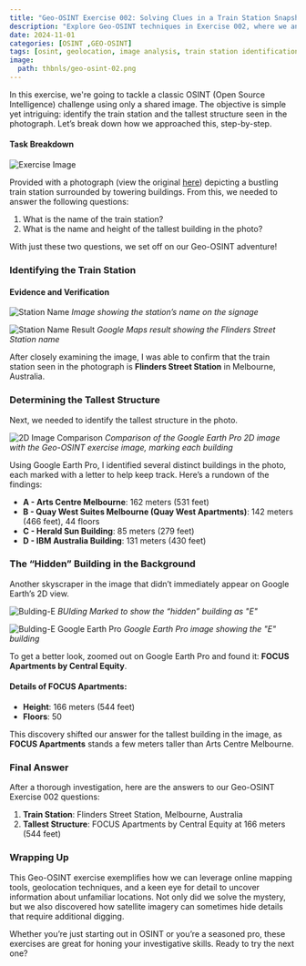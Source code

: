 ```yaml
---
title: "Geo-OSINT Exercise 002: Solving Clues in a Train Station Snapshot"
description: "Explore Geo-OSINT techniques in Exercise 002, where we analyze a train station image to identify its location and the tallest building in the background. Learn step-by-step OSINT methods to uncover location-based information from photos."
date: 2024-11-01
categories: [OSINT ,GEO-OSINT]
tags: [osint, geolocation, image analysis, train station identification, tallest building]
image:  
  path: thbnls/geo-osint-02.png
---
```


In this exercise, we're going to tackle a classic OSINT (Open Source Intelligence) challenge using only a shared image. The objective is simple yet intriguing: identify the train station and the tallest structure seen in the photograph. Let’s break down how we approached this, step-by-step.

#### Task Breakdown

![Exercise Image](/bimgs/geo-osint-exercise-02/osintexercise002.png)

Provided with a photograph (view the original [here](https://gralhix.com/wp-content/uploads/2024/09/osint-exercise-002-big-picture.png)) depicting a bustling train station surrounded by towering buildings. From this, we needed to answer the following questions:

1. What is the name of the train station?
2. What is the name and height of the tallest building in the photo?

With just these two questions, we set off on our Geo-OSINT adventure!

### Identifying the Train Station

#### Evidence and Verification

![Station Name](bimgs/geo-osint-exercise-02/signage-marked.png)
*Image showing the station’s name on the signage*

![Station Name Result](bimgs/geo-osint-exercise-02/stattion-name-google-map-result.png)
*Google Maps result showing the Flinders Street Station name*

After closely examining the image,  I was able to confirm that the train station seen in the photograph is **Flinders Street Station** in Melbourne, Australia.
### Determining the Tallest Structure

Next, we needed to identify the tallest structure in the photo. 

![2D Image Comparison](bimgs/geo-osint-exercise-02/2d-image-of-buldings.png)
*Comparison of the Google Earth Pro 2D image with the Geo-OSINT exercise image, marking each building*

Using Google Earth Pro, I identified several distinct buildings in the photo, each marked with a letter to help keep track. Here’s a rundown of the findings:

- **A - Arts Centre Melbourne**: 162 meters (531 feet)
- **B - Quay West Suites Melbourne (Quay West Apartments)**: 142 meters (466 feet), 44 floors
- **C - Herald Sun Building**: 85 meters (279 feet)
- **D - IBM Australia Building**: 131 meters (430 feet)
### The “Hidden” Building in the Background

Another skyscraper in the image that didn’t immediately appear on Google Earth’s 2D view.

![Bulding-E](bimgs/geo-osint-exercise-02/bulding-e.png)
*BUlding Marked to show the “hidden” building as "E"*

![Bulding-E Google Earth Pro](bimgs/geo-osint-exercise-02/bulding-e-google-earth.png) 
*Google Earth Pro image showing the "E" building*

To get a better look, zoomed out on Google Earth Pro and found it: **FOCUS Apartments by Central Equity**.

#### Details of FOCUS Apartments:

- **Height**: 166 meters (544 feet)
- **Floors**: 50

This discovery shifted our answer for the tallest building in the image, as **FOCUS Apartments** stands a few meters taller than Arts Centre Melbourne.

### Final Answer

After a thorough investigation, here are the answers to our Geo-OSINT Exercise 002 questions:

1. **Train Station**: Flinders Street Station, Melbourne, Australia
2. **Tallest Structure**: FOCUS Apartments by Central Equity at 166 meters (544 feet)

### Wrapping Up

This Geo-OSINT exercise exemplifies how we can leverage online mapping tools, geolocation techniques, and a keen eye for detail to uncover information about unfamiliar locations. Not only did we solve the mystery, but we also discovered how satellite imagery can sometimes hide details that require additional digging.

Whether you’re just starting out in OSINT or you’re a seasoned pro, these exercises are great for honing your investigative skills. Ready to try the next one?